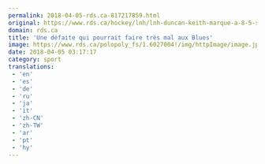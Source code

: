 ```yaml
---
permalink: 2018-04-05-rds.ca-817217859.html
original: https://www.rds.ca/hockey/lnh/lnh-duncan-keith-marque-a-8-5-secondes-et-porte-un-dur-coup-aux-blues-de-st-louis-1.6026991?localLinksEnabled=false
domain: rds.ca
title: 'Une défaite qui pourrait faire très mal aux Blues'
image: https://www.rds.ca/polopoly_fs/1.6027004!/img/httpImage/image.jpg_gen/derivatives/details-xhdpi/image.jpg
date: 2018-04-05 03:17:17
category: sport
translations: 
 - 'en'
 - 'es'
 - 'de'
 - 'ru'
 - 'ja'
 - 'it'
 - 'zh-CN'
 - 'zh-TW'
 - 'ar'
 - 'pt'
 - 'hy'
---
```


